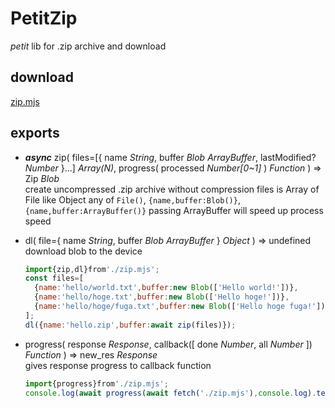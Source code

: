 # PetitZip

*petit* lib for .zip archive and download

## download

[zip.mjs](../zip.mjs)

## exports

- ***async*** zip( files=[{ name *String*, buffer *Blob ArrayBuffer*, lastModified? *Number* }...] *Array(N)*, progress( processed *Number[0~1]* ) *Function* ) => Zip *Blob*  
  create uncompressed .zip archive without compression
  files is Array of File like Object
  any of `File()`, `{name,buffer:Blob()}`, `{name,buffer:ArrayBuffer()}`
  passing ArrayBuffer will speed up process speed
- dl( file={ name *String*, buffer *Blob ArrayBuffer* } *Object* ) => undefined  
  download blob to the device

  ```js
  import{zip,dl}from'./zip.mjs';
  const files=[
    {name:'hello/world.txt',buffer:new Blob(['Hello world!'])},
    {name:'hello/hoge.txt',buffer:new Blob(['Hello hoge!'])},
    {name:'hello/hoge/fuga.txt',buffer:new Blob(['Hello hoge fuga!'])}
  ];
  dl({name:'hello.zip',buffer:await zip(files)});
  ```

- progress( response *Response*, callback([ done *Number*, all *Number* ]) *Function* ) => new_res *Response*  
  gives response progress to callback function

  ```js
  import{progress}from'./zip.mjs';
  console.log(await progress(await fetch('./zip.mjs'),console.log).text());
  ```
